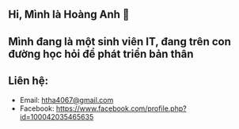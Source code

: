 ## Hi, Mình là Hoàng Anh 👋
## Mình đang là một sinh viên IT, đang trên con đường học hỏi để phát triển bản thân
## Liên hệ:
- Email: htha4067@gmail.com
- Facebook: https://www.facebook.com/profile.php?id=100042035465635

<!--
**hthoanganh/hthoanganh** is a ✨ _special_ ✨ repository because its `README.md` (this file) appears on your GitHub profile.

Here are some ideas to get you started:

- 🔭 I’m currently working on ...
- 🌱 I’m currently learning ...
- 👯 I’m looking to collaborate on ...
- 🤔 I’m looking for help with ...
- 💬 Ask me about ...
- 📫 How to reach me: ...
- 😄 Pronouns: ...
- ⚡ Fun fact: ...
-->
